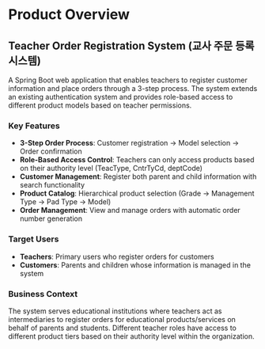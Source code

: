 # Product Overview

## Teacher Order Registration System (교사 주문 등록 시스템)

A Spring Boot web application that enables teachers to register customer information and place orders through a 3-step process. The system extends an existing authentication system and provides role-based access to different product models based on teacher permissions.

### Key Features

- **3-Step Order Process**: Customer registration → Model selection → Order confirmation
- **Role-Based Access Control**: Teachers can only access products based on their authority level (TeacType, CntrTyCd, deptCode)
- **Customer Management**: Register both parent and child information with search functionality
- **Product Catalog**: Hierarchical product selection (Grade → Management Type → Pad Type → Model)
- **Order Management**: View and manage orders with automatic order number generation

### Target Users

- **Teachers**: Primary users who register orders for customers
- **Customers**: Parents and children whose information is managed in the system

### Business Context

The system serves educational institutions where teachers act as intermediaries to register orders for educational products/services on behalf of parents and students. Different teacher roles have access to different product tiers based on their authority level within the organization.